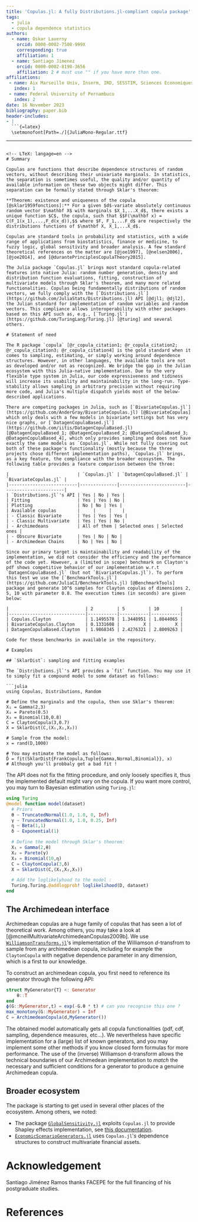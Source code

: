 ```yaml
---
title: 'Copulas.jl: A fully Distributions.jl-compliant copula package'
tags:
  - julia
  - copula dependence statistics
authors:
  - name: Oskar Laverny
    orcid: 0000-0002-7508-999X
    corresponding: true
    affiliation: 1
  - name: Santiago Jimenez
    orcid: 0000-0002-8198-3656
    affiliation: 2 # must use "" if you have more than one.
affiliations:
 - name: Aix Marseille Univ, Inserm, IRD, SESSTIM, Sciences Economiques & Sociales de la Santé & Traitement de l’Information Médicale, ISSPAM, Marseille, France.
   index: 1
 - name: Federal University of Pernambuco
   index: 2
date: 16 November 2023
bibliography: paper.bib
header-includes:
- |
  ```{=latex}
  \setmonofont[Path=./]{JuliaMono-Regular.ttf}
  ```
---
```

<!-- LTeX: langage=en -->
# Summary

Copulas are functions that describe dependence structures of random vectors, without describing their univariate marginals. In statistics, the separation is sometimes useful, the quality and/or quantity of available information on these two objects might differ. This separation can be formally stated through Sklar's theorem: 

**Theorem: existence and uniqueness of the copula [@sklar1959fonctions]:** For a given $d$-variate absolutely continuous random vector $\mathbf X$ with marginals $X_1,...X_d$, there exists a unique function $C$, the copula, such that $$F(\mathbf x) = C(F_1(x_1),...,F_d(x_d)),$$ where $F, F_1,...F_d$ are respectively the distributions functions of $\mathbf X, X_1,...X_d$.

Copulas are standard tools in probability and statistics, with a wide range of applications from biostatistics, finance or medicine, to fuzzy logic, global sensitivity and broader analysis. A few standard theoretical references on the matter are [@joe1997], [@nelsen2006], [@joe2014], and [@durantePrinciplesCopulaTheory2015].

The Julia package `Copulas.jl` brings most standard copula-related features into native Julia: random number generation, density and distribution function evaluations, fitting, construction of multivariate models through Sklar's theorem, and many more related functionalities. Copulas being fundamentally distributions of random vectors, we fully comply with the [`Distributions.jl`](https://github.com/JuliaStats/Distributions.jl) API [@djl1; @djl2], the Julian standard for implementation of random variables and random vectors. This compliance allows interoperability with other packages based on this API such as, e.g., [`Turing.jl`](https://github.com/TuringLang/Turing.jl) [@turing] and several others. 

# Statement of need

The R package `copula` [@r_copula_citation1; @r_copula_citation2; @r_copula_citation3; @r_copula_citation4] is the gold standard when it comes to sampling, estimating, or simply working around dependence structures. However, in other languages, the available tools are not as developed and/or not as recognized. We bridge the gap in the Julian ecosystem with this Julia-native implementation. Due to the very flexible type system in Julia, our code expressiveness and tidiness will increase its usability and maintainability in the long-run. Type-stability allows sampling in arbitrary precision without requiring more code, and Julia's multiple dispatch yields most of the below-described applications.

There are competing packages in Julia, such as [`BivariateCopulas.jl`](https://github.com/AnderGray/BivariateCopulas.jl) [@BivariateCopulas] which only deals with a few models in bivariate settings but has very nice graphs, or [`DatagenCopulaBased.jl`](https://github.com/iitis/DatagenCopulaBased.jl) [@DatagenCopulaBased_1; @DatagenCopulaBased_2; @DatagenCopulaBased_3; @DatagenCopulaBased_4], which only provides sampling and does not have exactly the same models as `Copulas.jl`. While not fully covering out both of these package's functionality (mostly because the three projects chose different implementation paths), `Copulas.jl` brings, as a key feature, the compliance with the broader ecosystem. The following table provides a feature comparison between the three: 

|                          | `Copulas.jl` | `DatagenCopulaBased.jl` | `BivariateCopulas.jl` |
|--------------------------|--------------|-------------------------|-----------------------|
| `Distributions.jl`'s API | Yes | No | Yes |
| Fitting                  | Yes | Yes | No |
| Plotting                 | No | No | Yes |
| Available copulas        |     |     |    |
| - Classic Bivariate      | Yes | Yes | Yes |
| - Classic Multivariate   | Yes | Yes | No |
| - Archimedeans           | All of them | Selected ones | Selected ones |
| - Obscure Bivariate      | Yes | No | No |
| - Archimedean Chains     | No | Yes | No |

Since our primary target is maintainability and readability of the implementation, we did not consider the efficiency and the performance of the code yet. However, a (limited in scope) benchmark on Clayton's pdf shows competitive behavior of our implementation w.r.t `DatagenCopulaBased.jl` (but not `BivariateCopulas.jl`). To perform this test we use the [`BenchmarkTools.jl`](https://github.com/JuliaCI/BenchmarkTools.jl) [@BenchmarkTools] package and generate 10^6 samples for Clayton copulas of dimensions 2, 5, 10 with parameter 0.8. The execution times (in seconds) are given below: 

|                             | 2         | 5         | 10        |
|-----------------------------|-----------|-----------|-----------|
| Copulas.Clayton             | 1.1495578 | 1.3448951 | 1.8044065 |
| BivariateCopulas.Clayton    | 0.1331608 |         X |         X |
| DatagenCopulaBased.Clayton  | 1.9868345 | 2.4276321 | 2.8009263 |

Code for these benchmarks in available in the repository.

# Examples

## `SklarDist`: sampling and fitting examples

The `Distributions.jl`'s API provides a `fit` function. You may use it to simply fit a compound model to some dataset as follows: 

```julia
using Copulas, Distributions, Random

# Define the marginals and the copula, then use Sklar's theorem:
X₁ = Gamma(2,3)
X₂ = Pareto(0.5)
X₃ = Binomial(10,0.8)
C = ClaytonCopula(3,0.7)
X = SklarDist(C,(X₁,X₂,X₃))

# Sample from the model: 
x = rand(D,1000)

# You may estimate the model as follows: 
D̂ = fit(SklarDist{FrankCopula,Tuple{Gamma,Normal,Binomial}}, x)
# Although you'll probbaly get a bad fit !
```

The API does not fix the fitting procedure, and only loosely specifies it, thus the implemented default might vary on the copula. If you want more control, you may turn to Bayesian estimation using `Turing.jl`:  

```julia
using Turing
@model function model(dataset)
  # Priors
  θ ~ TruncatedNormal(1.0, 1.0, 0, Inf)
  γ ~ TruncatedNormal(1.0, 1.0, 0.25, Inf)
  η ~ Beta(1,1)
  δ ~ Exponential(1)

  # Define the model through Sklar's theorem: 
  X₁ = Gamma(2,θ)
  X₂ = Pareto(γ)
  X₃ = Binomial(10,η)
  C = ClaytonCopula(3,δ)
  X = SklarDist(C,(X₁,X₂,X₃))

  # Add the loglikelyhood to the model : 
  Turing.Turing.@addlogprob! loglikelihood(D, dataset)
end
```

## The Archimedean interface

Archimedean copulas are a huge family of copulas that has seen a lot of theoretical work. Among others, you may take a look at [@mcneilMultivariateArchimedeanCopulas2009b]. We use [`WilliamsonTransforms.jl`](https://github.com/lrnv/WilliamsonTransforms.jl/)'s implementation of the Williamson $d$-transfrom to sample from any archimedean copula, including for example the `ClaytonCopula` with negative dependence parameter in any dimension, which is a first to our knowledge.

To construct an archimedean copula, you first need to reference its generator through the following API: 

```julia
struct MyGenerator{T} <: Generator
    θ::T
end
ϕ(G::MyGenerator,t) = exp(-G.θ * t) # can you recognise this one ?
max_monotony(G::MyGenerator) = Inf
C = ArchimedeanCopula(d,MyGenerator())
```

The obtained model automatically gets all copula functionalities (pdf, cdf, sampling, dependence measures, etc...). We nevertheless have specific implementation for a (large) list of known generators, and you may implement some other methods if you know closed form formulas for more performance. The use of the (inverse) Williamson d-transform allows the technical boundaries of our Archimedean implementation to *match* the necessary and sufficient conditions for a generator to produce a genuine Archimedean copula.

## Broader ecosystem

The package is starting to get used in several other places of the ecosystem. Among others, we noted: 

- The package [`GlobalSensitivity.jl`](https://github.com/SciML/GlobalSensitivity.jl) exploits `Copulas.jl` to provide Shapley effects implementation, see [this documentation](https://docs.sciml.ai/GlobalSensitivity/stable/tutorials/shapley/). 
- [`EconomicScenarioGenerators.jl`](https://github.com/JuliaActuary/EconomicScenarioGenerators.jl) uses `Copulas.jl`'s dependence structures to construct multivariate financial assets. 

# Acknowledgement

Santiago Jiménez Ramos thanks FACEPE for the full financing of his postgraduate studies.

# References
